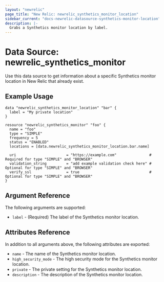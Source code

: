 ```yaml
---
layout: "newrelic"
page_title: "New Relic: newrelic_synthetics_monitor_location"
sidebar_current: "docs-newrelic-datasource-synthetics-monitor-location"
description: |-
  Grabs a Synthetics monitor location by label.
---
```


# Data Source: newrelic\_synthetics\_monitor

Use this data source to get information about a specific Synthetics monitor location in New Relic that already exist.

## Example Usage

```hcl
data "newrelic_synthetics_monitor_location" "bar" {
  label = "My private location"
}

resource "newrelic_synthetics_monitor" "foo" {
  name = "foo"
  type = "SIMPLE"
  frequency = 5
  status = "ENABLED"
  locations = [data.newrelic_synthetics_monitor_location.bar.name]

  uri                       = "https://example.com"               # Required for type "SIMPLE" and "BROWSER"
  validation_string         = "add example validation check here" # Optional for type "SIMPLE" and "BROWSER"
  verify_ssl                = true                                # Optional for type "SIMPLE" and "BROWSER"
}
```

## Argument Reference

The following arguments are supported:

* `label` - (Required) The label of the Synthetics monitor location.

## Attributes Reference

In addition to all arguments above, the following attributes are exported:

* `name` - The name of the Synthetics monitor location.
* `high_security_mode` - The high security mode for the Synthetics monitor location.
* `private` - The private setting for the Synthetics monitor location.
* `description` - The description of the Synthetics monitor location.
